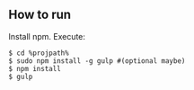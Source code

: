 How to run
-------

Install npm. Execute:

    $ cd %projpath%
    $ sudo npm install -g gulp #(optional maybe)
    $ npm install
    $ gulp